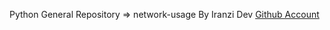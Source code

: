 Python General Repository => network-usage By Iranzi Dev <a href='https://github.com/Iranzithierry'>Github Account</a>